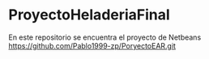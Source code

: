 # ProyectoHeladeriaFinal

En este repositorio se encuentra el proyecto de Netbeans
 https://github.com/Pablo1999-zp/PoryectoEAR.git
